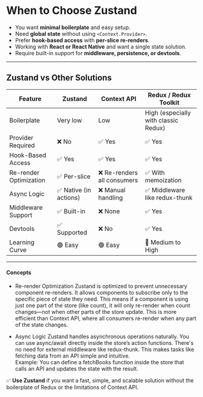 # When to Choose Zustand

- You want **minimal boilerplate** and easy setup.
- Need **global state** without using `<Context.Provider>`.
- Prefer **hook-based access** with **per-slice re-renders**.
- Working with **React or React Native** and want a single state solution.
- Require built-in support for **middleware, persistence, or devtools**.

---

## Zustand vs Other Solutions

| Feature                | Zustand                             | Context API                        | Redux / Redux Toolkit               |
|------------------------|--------------------------------------|------------------------------------|-------------------------------------|
| Boilerplate            | Very low                            | Low                                | High (especially with classic Redux)|
| Provider Required      | ❌ No                                | ✅ Yes                              | ✅ Yes                              |
| Hook-Based Access      | ✅ Yes                               | ✅ Yes                              | ✅ Yes                              |
| Re-render Optimization | ✅ Per-slice                         | ❌ Re-renders all consumers         | ✅ With memoization                  |
| Async Logic            | ✅ Native (in actions)              | ❌ Manual handling                  | ✅ Middleware like redux-thunk       |
| Middleware Support     | ✅ Built-in                         | ❌ None                             | ✅ Yes                              |
| Devtools               | ✅ Supported                        | ❌ No                               | ✅ Yes                              |
| Learning Curve         | 🟢 Easy                             | 🟢 Easy                             | 🔴 Medium to High                   |

---

#### Concepts

- Re-render Optimization
Zustand is optimized to prevent unnecessary component re-renders. It allows components to subscribe only to the specific piece of state they need. This means if a component is using just one part of the store (like count), it will only re-render when count changes—not when other parts of the store update. This is more efficient than Context API, where all consumers re-render when any part of the state changes.

- Async Logic
Zustand handles asynchronous operations naturally. You can use async/await directly inside the store’s action functions. There's no need for external middleware like redux-thunk. This makes tasks like fetching data from an API simple and intuitive.  
Example:
You can define a fetchBooks function inside the store that calls an API and updates the state with the result.

✅ **Use Zustand** if you want a fast, simple, and scalable solution without the boilerplate of Redux or the limitations of Context API.
